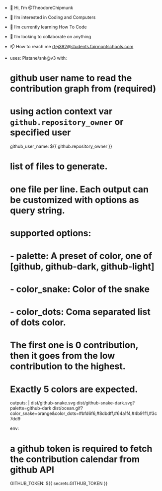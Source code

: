 - 👋 Hi, I’m @TheodoreChipmunk
- 👀 I’m interested in Coding and Computers
- 🌱 I’m currently learning How To Code
- 💞️ I’m looking to collaborate on anything
- 📫 How to reach me rtej392@students.fairmontschools.com
- uses: Platane/snk@v3
  with:
    # github user name to read the contribution graph from (**required**)
    # using action context var `github.repository_owner` or specified user
    github_user_name: ${{ github.repository_owner }}

    # list of files to generate.
    # one file per line. Each output can be customized with options as query string.
    #
    #  supported options:
    #  - palette:     A preset of color, one of [github, github-dark, github-light]
    #  - color_snake: Color of the snake
    #  - color_dots:  Coma separated list of dots color.
    #                 The first one is 0 contribution, then it goes from the low contribution to the highest.
    #                 Exactly 5 colors are expected.
    outputs: |
      dist/github-snake.svg
      dist/github-snake-dark.svg?palette=github-dark
      dist/ocean.gif?color_snake=orange&color_dots=#bfd6f6,#8dbdff,#64a1f4,#4b91f1,#3c7dd9

  env:
    # a github token is required to fetch the contribution calendar from github API
    GITHUB_TOKEN: ${{ secrets.GITHUB_TOKEN }}
<!---
TheodoreChipmunk/TheodoreChipmunk is a ✨ special ✨ repository because its `README.md` (this file) appears on your GitHub profile.
You can click the Preview link to take a look at your changes.
--->
